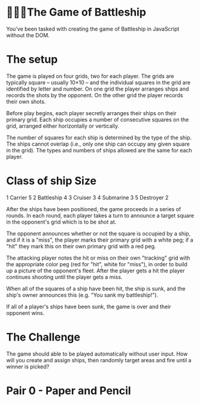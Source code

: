 # 🌊🚢💥The Game of Battleship

You've been tasked with creating the game of Battleship in JavaScript without the DOM.

# The setup

The game is played on four grids, two for each player. 
The grids are typically square – usually 10×10 – and the individual squares in the grid are identified by letter and number.
On one grid the player arranges ships and records the shots by the opponent. On the other grid the player records their own shots.

Before play begins, each player secretly arranges their ships on their primary grid. 
Each ship occupies a number of consecutive squares on the grid, arranged either horizontally or vertically.

The number of squares for each ship is determined by the type of the ship. 
The ships cannot overlap (i.e., only one ship can occupy any given square in the grid). 
The types and numbers of ships allowed are the same for each player. 

# Class of ship Size
1 Carrier 5
2 Battleship  4
3 Cruiser 3
4 Submarine 3
5 Destroyer 2

After the ships have been positioned, the game proceeds in a series of rounds. 
In each round, each player takes a turn to announce a target square in the opponent's grid which is to be shot at.

The opponent announces whether or not the square is occupied by a ship, and if it is a "miss", the player marks their primary grid with a white peg; if a "hit" they mark this on their own primary grid with a red peg.

The attacking player notes the hit or miss on their own "tracking" grid with the appropriate color peg (red for "hit", white for "miss"), in order to build up a picture of the opponent's fleet. 
After the player gets a hit the player continues shooting until the player gets a miss.

When all of the squares of a ship have been hit, the ship is sunk, and the ship's owner announces this (e.g. "You sank my battleship!"). 

If all of a player's ships have been sunk, the game is over and their opponent wins.

# The Challenge

The game should able to be played automatically without user input.
How will you create and assign ships, then randomly target areas and fire until a winner is picked?

# Pair 0 - Paper and Pencil



